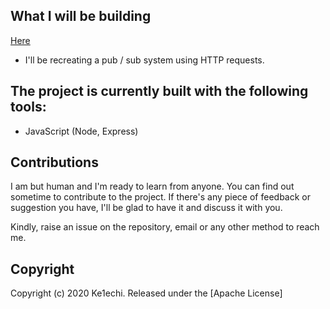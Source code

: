 ## What I will be building

[Here](https://pangaea-interviews.now.sh/be)

- I'll be recreating a pub / sub system using HTTP requests.

## The project is currently built with the following tools:

- JavaScript (Node, Express)


## Contributions

I am but human and I'm ready to learn from anyone. You can find out sometime to contribute to the project. If there's any piece of feedback or suggestion you have, I'll be glad to have it and discuss it with you.

Kindly, raise an issue on the repository, email or any other method to reach me.

## Copyright

Copyright (c) 2020 Ke1echi. Released under the [Apache License]